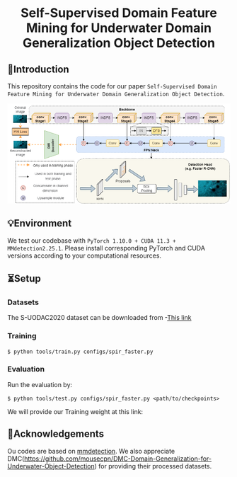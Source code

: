 
<div align="center">
<h1> Self-Supervised Domain Feature Mining for Underwater Domain
Generalization Object Detection </h1>


</div>


## 👀Introduction

This repository contains the code for our paper `Self-Supervised Domain Feature Mining for Underwater Domain
Generalization Object Detection`.

![](figs/fig1.png)

## 💡Environment

We test our codebase with `PyTorch 1.10.0 + CUDA 11.3 + MMdetection2.25.1`. Please install corresponding PyTorch and CUDA versions according to your computational resources.


## ⏳Setup

### Datasets
The S-UODAC2020 dataset can be downloaded from -[This link](https://github.com/mousecpn/DMC-Domain-Generalization-for-Underwater-Object-Detection)




### Training

    $ python tools/train.py configs/spir_faster.py



### Evaluation
Run the evaluation by:

    $ python tools/test.py configs/spir_faster.py <path/to/checkpoints>

We will provide our Training weight at this link:


## 🙏Acknowledgements

Ou codes are based on [mmdetection](https://github.com/open-mmlab/mmdetection).
We also appreciate DMC(https://github.com/mousecpn/DMC-Domain-Generalization-for-Underwater-Object-Detection) for providing their processed datasets.




